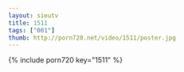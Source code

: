 ```yaml
--- 
layout: sieutv
title: 1511
tags: ["001"]
thumb: http://porn720.net/video/1511/poster.jpg
---
```

{% include porn720 key="1511" %} 
